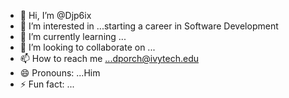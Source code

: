 - 👋 Hi, I’m @Djp6ix
- 👀 I’m interested in ...starting a career in Software Development 
- 🌱 I’m currently learning ...
- 💞️ I’m looking to collaborate on ...
- 📫 How to reach me ...dporch@ivytech.edu
- 😄 Pronouns: ...Him
- ⚡ Fun fact: ...

<!---
Djp6ix/Djp6ix is a ✨ special ✨ repository because its `README.md` (this file) appears on your GitHub profile.
You can click the Preview link to take a look at your changes.
--->
